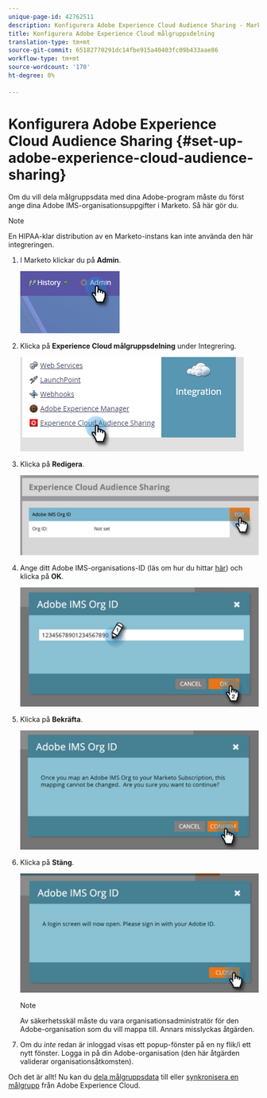 ```yaml
---
unique-page-id: 42762511
description: Konfigurera Adobe Experience Cloud Audience Sharing - Marketo Docs - produktdokumentation
title: Konfigurera Adobe Experience Cloud målgruppsdelning
translation-type: tm+mt
source-git-commit: 65182770291dc14fbe915a40403fc09b433aae86
workflow-type: tm+mt
source-wordcount: '170'
ht-degree: 0%

---
```



# Konfigurera Adobe Experience Cloud Audience Sharing {#set-up-adobe-experience-cloud-audience-sharing}

Om du vill dela målgruppsdata med dina Adobe-program måste du först ange dina Adobe IMS-organisationsuppgifter i Marketo. Så här gör du.

>[!NOTE]
>
>En HIPAA-klar distribution av en Marketo-instans kan inte använda den här integreringen.

1. I Marketo klickar du på **Admin**.

   ![](assets/one-2.png)

1. Klicka på **Experience Cloud målgruppsdelning** under Integrering.

   ![](assets/two-2.png)

1. Klicka på **Redigera**.

   ![](assets/three-2.png)

1. Ange ditt Adobe IMS-organisations-ID (läs om hur du hittar [här](https://docs.adobe.com/content/help/en/control-panel/using/faq.html)) och klicka på **OK**.

   ![](assets/four-2.png)

1. Klicka på **Bekräfta**.

   ![](assets/five-1.png)

1. Klicka på **Stäng**.

   ![](assets/six-2.png)

   >[!NOTE]
   >
   >Av säkerhetsskäl måste du vara organisationsadministratör för den Adobe-organisation som du vill mappa till. Annars misslyckas åtgärden.

1. Om du _inte_ redan är inloggad visas ett popup-fönster på en ny flik/i ett nytt fönster. Logga in på din Adobe-organisation (den här åtgärden validerar organisationsåtkomsten).

Och det är allt! Nu kan du [dela målgruppsdata](/help/marketo/product-docs/core-marketo-concepts/smart-lists-and-static-lists/static-lists/send-a-list-to-adobe-experience-cloud.md) till eller [synkronisera en målgrupp](/help/marketo/product-docs/core-marketo-concepts/miscellaneous/sync-an-audience-from-adobe-experience-cloud.md) från Adobe Experience Cloud.
